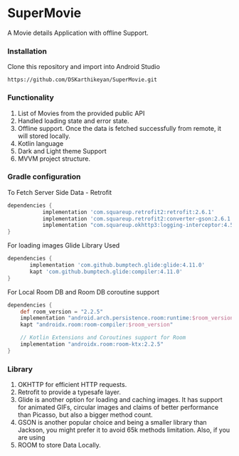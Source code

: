 # SuperMovie
A Movie details Application with offline Support.

### Installation
Clone this repository and import into Android Studio

```
https://github.com/DSKarthikeyan/SuperMovie.git
```

### Functionality

1. List of Movies from the provided public API
2. Handled loading state and error state.
3. Offline support. Once the data is fetched successfully from
   remote, it will stored locally.
4. Kotlin language
5. Dark and Light theme Support
6. MVVM project structure.

### Gradle configuration

To Fetch Server Side Data - Retrofit

```groovy
dependencies {
           implementation 'com.squareup.retrofit2:retrofit:2.6.1'
           implementation 'com.squareup.retrofit2:converter-gson:2.6.1'
           implementation "com.squareup.okhttp3:logging-interceptor:4.5.0"
}
```

For loading images Glide Library Used

```groovy
dependencies {
       implementation 'com.github.bumptech.glide:glide:4.11.0'
       kapt 'com.github.bumptech.glide:compiler:4.11.0'
}
```

For Local Room DB and Room DB coroutine support

```groovy
dependencies {
    def room_version = "2.2.5"
    implementation "android.arch.persistence.room:runtime:$room_version"
    kapt "androidx.room:room-compiler:$room_version"

    // Kotlin Extensions and Coroutines support for Room
    implementation "androidx.room:room-ktx:2.2.5"
}
```


### Library

1. OKHTTP for efficient HTTP requests.
2. Retrofit to provide a typesafe layer.
3. Glide is another option for loading and caching images. It has support for animated GIFs, circular images and claims of better performance than Picasso, but also a bigger method count.
4. GSON is another popular choice and being a smaller library than Jackson, you might prefer it to avoid 65k methods limitation. Also, if you are using
5. ROOM to store Data Locally.